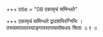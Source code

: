 +++
title = "08 एकामृचं समिन्धते"

+++
एकामृचं समिन्धते द्वादशभिरग्निभिः ।  
तस्यामापस्तस्याङ्गावस्तस्यामोषधयः श्रिताः ॥ ९ ॥